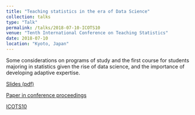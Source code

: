 ```yaml
---
title: "Teaching statistics in the era of Data Science"
collection: talks
type: "Talk"
permalink: /talks/2018-07-10-ICOTS10
venue: "Tenth International Conference on Teaching Statistics"
date: 2018-07-10
location: "Kyoto, Japan"
---
```


Some considerations on programs of study and the first course for students majoring in statistics given the rise of data science, and the importance of developing adaptive expertise.

[Slides (pdf)](http://utstat.utoronto.ca/alisong/Talks/Gibbs_ICOTS10_2018.pdf)

[Paper in conference proceedings](http://iase-web.org/icots/10/proceedings/pdfs/ICOTS10_3A2.pdf)

[ICOTS10](http://icots.info/10/)
